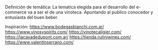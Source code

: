 Definición de temática:
La tematica elegida para el desarrollo del e-commerce va a ser el de una vinoteca.
Apuntando al publico conocedor y entusiasta del buen beber.

Inspiración:
https://www.bodegasbianchi.com.ar/
https://www.vinosyspirits.com/
https://vinotecaligier.com/
https://lacavadedupont.com.ar/
https://tienda.rutiniwines.com/
https://www.valentinserrano.com/
